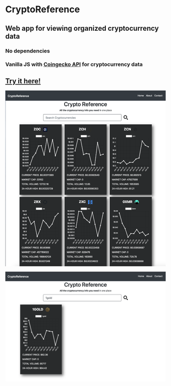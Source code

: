 # CryptoReference

## Web app for viewing organized cryptocurrency data

### No dependencies
### Vanilla JS with [Coingecko API](https://www.coingecko.com/en/api) for cryptocurrency data

## [Try it here!](https://cryptoreference.netlify.app/crypto.html)

![First Demo Image](./Images/demo1.png)

![Second Demo Image](./Images/demo2.png)